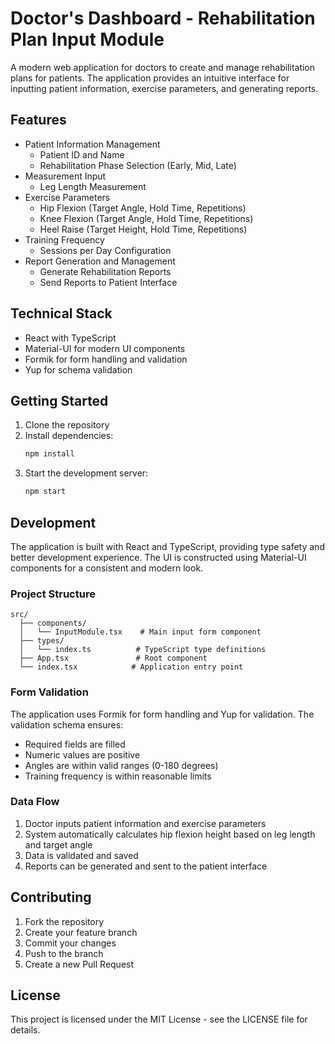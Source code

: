 # Doctor's Dashboard - Rehabilitation Plan Input Module

A modern web application for doctors to create and manage rehabilitation plans for patients. The application provides an intuitive interface for inputting patient information, exercise parameters, and generating reports.

## Features

- Patient Information Management
  - Patient ID and Name
  - Rehabilitation Phase Selection (Early, Mid, Late)
- Measurement Input
  - Leg Length Measurement
- Exercise Parameters
  - Hip Flexion (Target Angle, Hold Time, Repetitions)
  - Knee Flexion (Target Angle, Hold Time, Repetitions)
  - Heel Raise (Target Height, Hold Time, Repetitions)
- Training Frequency
  - Sessions per Day Configuration
- Report Generation and Management
  - Generate Rehabilitation Reports
  - Send Reports to Patient Interface

## Technical Stack

- React with TypeScript
- Material-UI for modern UI components
- Formik for form handling and validation
- Yup for schema validation

## Getting Started

1. Clone the repository
2. Install dependencies:
   ```bash
   npm install
   ```
3. Start the development server:
   ```bash
   npm start
   ```

## Development

The application is built with React and TypeScript, providing type safety and better development experience. The UI is constructed using Material-UI components for a consistent and modern look.

### Project Structure

```
src/
  ├── components/
  │   └── InputModule.tsx    # Main input form component
  ├── types/
  │   └── index.ts          # TypeScript type definitions
  ├── App.tsx               # Root component
  └── index.tsx            # Application entry point
```

### Form Validation

The application uses Formik for form handling and Yup for validation. The validation schema ensures:

- Required fields are filled
- Numeric values are positive
- Angles are within valid ranges (0-180 degrees)
- Training frequency is within reasonable limits

### Data Flow

1. Doctor inputs patient information and exercise parameters
2. System automatically calculates hip flexion height based on leg length and target angle
3. Data is validated and saved
4. Reports can be generated and sent to the patient interface

## Contributing

1. Fork the repository
2. Create your feature branch
3. Commit your changes
4. Push to the branch
5. Create a new Pull Request

## License

This project is licensed under the MIT License - see the LICENSE file for details.

